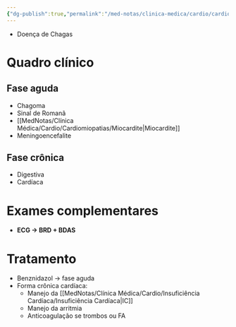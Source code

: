 ```yaml
---
{"dg-publish":true,"permalink":"/med-notas/clinica-medica/cardio/cardiomiopatias/cardiomiopatia-chagasica/"}
---
```


- Doença de Chagas
# Quadro clínico
## Fase aguda
- Chagoma
- Sinal de Romanã
- [[MedNotas/Clínica Médica/Cardio/Cardiomiopatias/Miocardite\|Miocardite]]
- Meningoencefalite
## Fase crônica
- Digestiva
- Cardíaca

# Exames complementares
- **ECG -> BRD + BDAS**

# Tratamento
- Benznidazol -> fase aguda
- Forma crônica cardíaca:
	- Manejo da [[MedNotas/Clínica Médica/Cardio/Insuficiência Cardíaca/Insuficiência Cardíaca\|IC]]
	- Manejo da arritmia
	- Anticoagulação se trombos ou FA